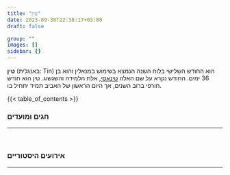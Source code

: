 ```yaml
---
title: "טין"
date: 2023-09-30T22:38:17+03:00
draft: false

group: ""
images: []
sidebar: {}
---
```

**טִין** (באנגלית: Tin) הוא החודש השלישי בלוח השנה הנמצא בשימוש במנאלין והוא בן 36 ימים. החודש נקרא על שם האלה [טינאסי](../../../deities/tinasi), אלת הלמידה והשגשוג. טין הוא חודש חורפי ברוב השנים, אך היום הראשון של האביב תמיד יתחיל בו.

{{< table_of_contents >}}

### חגים ומועדים
---


&nbsp;

### אירועים היסטוריים
---